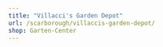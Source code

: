 ```yaml
---
title: "Villacci's Garden Depot"
url: /scarborough/villaccis-garden-depot/
shop: Garten-Center
---
```

